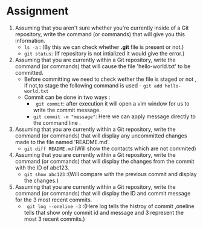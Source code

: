 # Assignment 
1. Assuming that you aren't sure whether you're currently inside of a Git repository, write the command (or commands) that will give you this information.
    - ``` ls -a ``` : (By this we can check whether  **.git** file is present or not.)
    - ``` git status ```: (If repository is not intialized it would give the error.)
2. Assuming that you are currently within a Git repository, write the command (or commands) that will cause the file 'hello-world.txt' to be committed.
    - Before committing we need to check wether the file is staged or not , if not,to stage the following command is used - ``` git add hello-world.txt ```
    - Commit can be done in two ways :
        - ``` git commit```: after execution it will open a vim window for us to write the commit message.
        - ``` git commit -m "message" ```: Here we can apply message  directly to the command line .
3. Assuming that you are currently within a Git repository, write the command (or commands) that will display any uncommitted changes made to the file named 'README.md'.
    - ``` git diff README.md ```:(Will show the contacts which are not commited)
4. Assuming that you are currently within a Git repository, write the command (or commands) that will display the changes from the commit with the ID of abc123.
    - ``` git show abc123 ``` :(Will compare with the previous commit and display the changes.)
5. Assuming that you are currently within a Git repository, write the command (or commands) that will display the ID and commit message for the 3 most recent commits.
    - ``` git log --oneline -3``` :(Here log tells the histroy of commit ,oneline tells that show only commit id and message and 3 represent the most 3 recent commits.)


